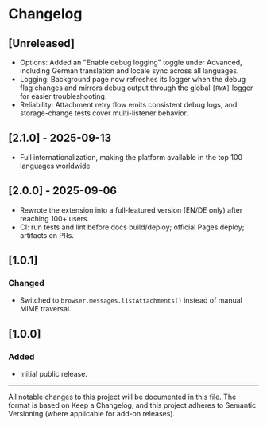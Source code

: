 # Changelog

## [Unreleased]

- Options: Added an "Enable debug logging" toggle under Advanced, including German translation and locale sync across all languages.
- Logging: Background page now refreshes its logger when the debug flag changes and mirrors debug output through the global `[RWA]` logger for easier troubleshooting.
- Reliability: Attachment retry flow emits consistent debug logs, and storage-change tests cover multi-listener behavior.

## [2.1.0] - 2025-09-13

- Full internationalization, making the platform available in the top 100 languages worldwide

## [2.0.0] - 2025-09-06

- Rewrote the extension into a full‑featured version (EN/DE only) after reaching 100+ users.
- CI: run tests and lint before docs build/deploy; official Pages deploy; artifacts on PRs.

## [1.0.1]

### Changed

- Switched to `browser.messages.listAttachments()` instead of manual MIME traversal.

## [1.0.0]

### Added

- Initial public release.

---

All notable changes to this project will be documented in this file.
The format is based on Keep a Changelog, and this project adheres to
Semantic Versioning (where applicable for add-on releases).
